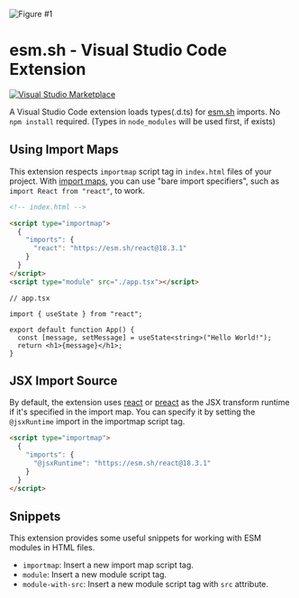 ![Figure #1](https://esm.sh/embed/assets/sceenshot-deno-types.png)

# esm.sh - Visual Studio Code Extension

[![Visual Studio Marketplace](https://img.shields.io/visual-studio-marketplace/v/ije.esm-vscode.svg?color=c19999&amp;label=Marketplace&logo=visual-studio-code)](https://marketplace.visualstudio.com/items?itemName=ije.esm-vscode)

A Visual Studio Code extension loads types(.d.ts) for [esm.sh](https://esm.sh) imports. No `npm install` required. (Types in `node_modules` will be used first, if exists)

## Using Import Maps

This extension respects `importmap` script tag in `index.html` files of your project. With [import maps](https://github.com/WICG/import-maps), you can use "bare import specifiers", such as `import React from "react"`, to work.

```html
<!-- index.html -->

<script type="importmap">
  {
    "imports": {
      "react": "https://esm.sh/react@18.3.1"
    }
  }
</script>
<script type="module" src="./app.tsx"></script>
```

```tsx
// app.tsx

import { useState } from "react";

export default function App() {
  const [message, setMessage] = useState<string>("Hello World!");
  return <h1>{message}</h1>;
}
```

## JSX Import Source

By default, the extension uses [react](https://www.npmjs.com/package/react) or [preact](https://www.npmjs.com/package/preact) as the JSX transform runtime if it's specified in the import map. You can specify it by setting the `@jsxRuntime` import in the importmap script tag.

```html
<script type="importmap">
  {
    "imports": {
      "@jsxRuntime": "https://esm.sh/react@18.3.1"
    }
  }
</script>
```

## Snippets

This extension provides some useful snippets for working with ESM modules in HTML files.

- `importmap`: Insert a new import map script tag.
- `module`: Insert a new module script tag.
- `module-with-src`: Insert a new module script tag with `src` attribute.
